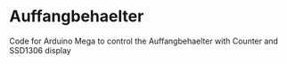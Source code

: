 # Auffangbehaelter

Code for Arduino Mega to control the Auffangbehaelter with Counter and SSD1306 display
